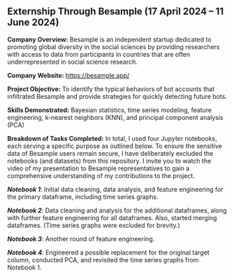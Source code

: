 ## Externship Through Besample (17 April 2024 – 11 June 2024)
 
**Company Overview:** Besample is an independent startup dedicated to promoting global diversity in the social sciences by providing researchers with access to data from participants in countries that are often underrepresented in social science research.

**Company Website:** https://besample.app/

**Project Objective:** To identify the typical behaviors of bot accounts that infiltrated Besample and provide strategies for quickly detecting future bots.

**Skills Demonstrated:** Bayesian statistics, time series modeling, feature engineering, k-nearest neighbors (KNN), and principal component analysis (PCA)

**Breakdown of Tasks Completed:** In total, I used four Jupyter notebooks, each serving a specific purpose as outlined below. To ensure the sensitive data of Besample users remain secure, I have deliberately excluded the notebooks (and datasets) from this repository. I invite you to watch the video of my presentation to Besample representatives to gain a comprehensive understanding of my contributions to the project.

***Notebook 1***: Initial data cleaning, data analysis, and feature engineering for the primary dataframe, including time series graphs.

***Notebook 2***: Data cleaning and analysis for the additional dataframes, along with further feature engineering for all dataframes. Also, started merging dataframes. (Time series graphs were excluded for brevity.)

***Notebook 3***: Another round of feature engineering.

***Notebook 4***: Engineered a possible replacement for the original target column, conducted PCA, and revisited the time series graphs from Notebook 1.
